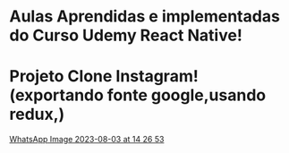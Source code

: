 # Aulas Aprendidas  e implementadas do Curso Udemy React Native!



# Projeto Clone Instagram! (exportando fonte google,usando redux,)
[WhatsApp Image 2023-08-03 at 14 26 53](https://github.com/FelipeXavier99/React-Native/assets/127893679/d2f8aaff-0a7e-49c9-aed5-baaddb0cb214)
